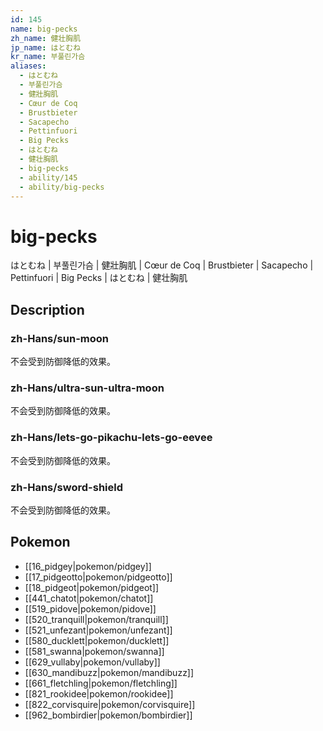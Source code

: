 ```yaml
---
id: 145
name: big-pecks
zh_name: 健壮胸肌
jp_name: はとむね
kr_name: 부풀린가슴
aliases:
  - はとむね
  - 부풀린가슴
  - 健壯胸肌
  - Cœur de Coq
  - Brustbieter
  - Sacapecho
  - Pettinfuori
  - Big Pecks
  - はとむね
  - 健壮胸肌
  - big-pecks
  - ability/145
  - ability/big-pecks
---
```

# big-pecks

はとむね | 부풀린가슴 | 健壯胸肌 | Cœur de Coq | Brustbieter | Sacapecho | Pettinfuori | Big Pecks | はとむね | 健壮胸肌

## Description

### zh-Hans/sun-moon

不会受到防御降低的效果。

### zh-Hans/ultra-sun-ultra-moon

不会受到防御降低的效果。

### zh-Hans/lets-go-pikachu-lets-go-eevee

不会受到防御降低的效果。

### zh-Hans/sword-shield

不会受到防御降低的效果。

## Pokemon

- [[16_pidgey|pokemon/pidgey]]
- [[17_pidgeotto|pokemon/pidgeotto]]
- [[18_pidgeot|pokemon/pidgeot]]
- [[441_chatot|pokemon/chatot]]
- [[519_pidove|pokemon/pidove]]
- [[520_tranquill|pokemon/tranquill]]
- [[521_unfezant|pokemon/unfezant]]
- [[580_ducklett|pokemon/ducklett]]
- [[581_swanna|pokemon/swanna]]
- [[629_vullaby|pokemon/vullaby]]
- [[630_mandibuzz|pokemon/mandibuzz]]
- [[661_fletchling|pokemon/fletchling]]
- [[821_rookidee|pokemon/rookidee]]
- [[822_corvisquire|pokemon/corvisquire]]
- [[962_bombirdier|pokemon/bombirdier]]

